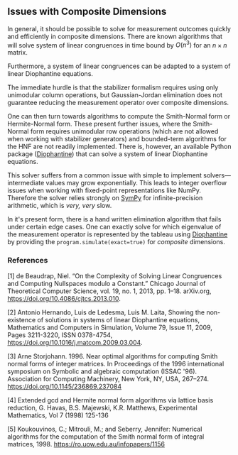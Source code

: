 ## Issues with Composite Dimensions

In general, it should be possible to solve for measurement outcomes quickly and efficiently in composite dimensions. There are known algorithms that will solve system of linear congruences in time bound by $O(n^3)$ for an $n\times n$ matrix.

Furthermore, a system of linear congruences can be adapted to a system of linear Diophantine equations. 

The immediate hurdle is that the stabilizer formalism requires using only unimodular column operations, but Gaussian-Jordan elimination does not guarantee reducing the measurement operator over composite dimensions. 

One can then turn towards algorithms to compute the Smith-Normal form or Hermite-Normal form. These present further issues, where the Smith-Normal form requires unimodular row operations (which are not allowed when working with stabilizer generators) and bounded-term algorithms for the HNF are not readily implemented. There is, however, an available Python package ([Diophantine](https://pypi.org/project/Diophantine/)) that can solve a system of linear Diophantine equations.

This solver suffers from a common issue with simple to implement solvers—intermediate values may grow exponentially. This leads to integer overflow issues when working with fixed-point representations like NumPy. Therefore the solver relies strongly on [SymPy](https://www.sympy.org/en/index.html) for infinite-precision arithmetic, which is *very, very* slow.

In it's present form, there is a hand written elimination algorithm that fails under certain edge cases. One can exactly solve for which eigenvalue of the measurement operator is represented by the tableau using [Diophantine](https://pypi.org/project/Diophantine/) by providing the `program.simulate(exact=true)` for *composite* dimensions.


### References

<a id="1">[1]
</a> de Beaudrap, Niel. “On the Complexity of Solving Linear Congruences and Computing Nullspaces modulo a Constant.” Chicago Journal of Theoretical Computer Science, vol. 19, no. 1, 2013, pp. 1–18. arXiv.org, https://doi.org/10.4086/cjtcs.2013.010.

<a id="2">[2]
</a> Antonio Hernando, Luis de Ledesma, Luis M. Laita,
Showing the non-existence of solutions in systems of linear Diophantine equations,
Mathematics and Computers in Simulation,
Volume 79, Issue 11,
2009,
Pages 3211-3220,
ISSN 0378-4754,
https://doi.org/10.1016/j.matcom.2009.03.004.

<a id="3">[3]
</a> Arne Storjohann. 1996. Near optimal algorithms for computing Smith normal forms of integer matrices. In Proceedings of the 1996 international symposium on Symbolic and algebraic computation (ISSAC '96). Association for Computing Machinery, New York, NY, USA, 267–274. https://doi.org/10.1145/236869.237084

<a id="4">[4]
</a> Extended gcd and Hermite normal form algorithms via lattice basis reduction, G. Havas, B.S. Majewski, K.R. Matthews, Experimental Mathematics, Vol 7 (1998) 125-136

<a id="5">[5]
</a> Koukouvinos, C.; Mitrouli, M.; and Seberry, Jennifer: Numerical algorithms for the computation of the
Smith normal form of integral matrices, 1998.
https://ro.uow.edu.au/infopapers/1156 